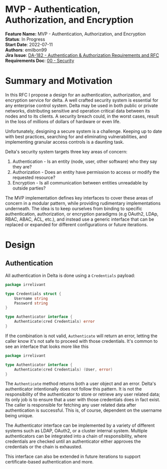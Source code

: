 # MVP - Authentication, Authorization, and Encryption

**Feature Name:** MVP - Authentication, Authorization, and Encryption \
**Status**: In Progress \
**Start Date**: 2022-07-11 \
**Authors**: emilbon99 \
**Jira
Issue**: [DA-182 - Authentication & Authorization Requirements and RFC](https://arya-analytics.atlassian.net/browse/DA-182) \
**Requirements
Doc**: [00 - Security](https://arya-analytics.atlassian.net/wiki/spaces/AA/pages/11501576/00+-+Security)

# Summary and Motivation

In this RFC I propose a design for an authentication, authorization, and encryption
service for delta. A well crafted security system is essential for any enterprise
control system. Delta may be used in both public or private networks, distributing
sensitive and operation critical data between its nodes and to its clients. A
security breach could, in the worst cases, result in the loss of millions of dollars
of hardware or even life.

Unfortunately, designing a secure system is a challenge. Keeping up to date with
best practices, searching for and eliminating vulnerabilities, and implementing
granular access controls is a daunting task.

Delta's security system targets three key areas of concern:

1. Authentication - Is an entity (node, user, other software) who they say they are?
2. Authorization - Does an entity have permission to access or modify the requested
   resource?
3. Encryption - Is all communication between entities unreadable by outside parties?

The MVP implementation defines key interfaces to cover these areas of concern in a
modular pattern, while providing rudimentary implementations underneath. The idea is to
keep ourselves from binding to specific authentication, authorization, or encryption
paradigms (e.g OAuth2, LDAp, RBAC, ABAC, ACL, etc.), and instead use a generic interface
that can be replaced or expanded for different configurations or future iterations.

# Design

## Authentication

All authentication in Delta is done using a `Credentials` payload:

```go
package irrelivant

type Credentials struct {
	Username string
	Password string
}

type Authenticator interface {
	Authenticate(cred Credentials) error
}

```

If the combination is not valid, `Authenticate` will return an error, letting the caller
know it's not safe to proceed with those credentials. It's common to see an interface
that looks more like this

```go
package irrelivant

type Authenticator interface {
	Authenticate(cred Credentials) (User, error)
}
```

The `Authenticate` method returns both a user object and an error. Delta's authenticator
intentionally does not follow this pattern. It is not the responsibility of the
authenticator to store or retrieve any user related data; its only job is to ensure
that a user with those credentials does in fact exist. The caller is responsible for
fetching any user related data after authentication is successful. This is, of
course, dependent on the username being unique.

The Authenticator interface can be implemented by a variety of different systems such as
LDAP, OAuth2, or a cluster internal system. Multiple authenticators can be integrated
into a chain of responsibility, where credentials are checked until an authenticator
either approves the credentials or the chain is exhausted.

This interface can also be extended in future iterations to support certificate-based
authentication and more.
